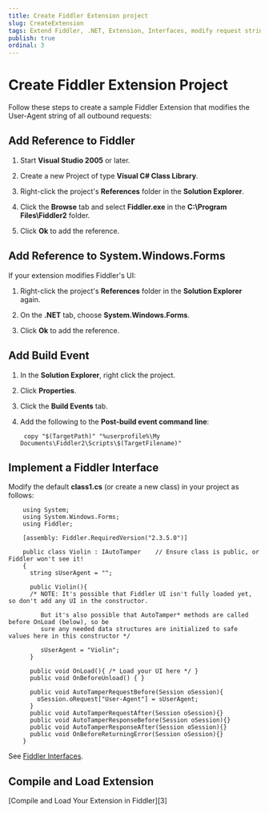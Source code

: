 ```yaml
---
title: Create Fiddler Extension project
slug: CreateExtension
tags: Extend Fiddler, .NET, Extension, Interfaces, modify request string
publish: true
ordinal: 3
---
```


Create Fiddler Extension Project
================================

Follow these steps to create a sample Fiddler Extension that modifies the User-Agent string of all outbound requests:

Add Reference to Fiddler
------------------------

1. Start **Visual Studio 2005** or later.

2. Create a new Project of type **Visual C# Class Library**.

3. Right-click the project's **References** folder in the **Solution Explorer**.

4. Click the **Browse** tab and select **Fiddler.exe** in the **C:\Program Files\Fiddler2** folder. 

5. Click **Ok** to add the reference.

Add Reference to System.Windows.Forms
-------------------------------------

If your extension modifies Fiddler's UI:

1. Right-click the project's **References** folder in the **Solution Explorer** again.

2. On the **.NET** tab, choose **System.Windows.Forms**.

3. Click **Ok** to add the reference.

Add Build Event
---------------

1. In the **Solution Explorer**, right click the project. 

2. Click **Properties**.

3. Click the **Build Events** tab. 

4. Add the following to the **Post-build event command line**:

		copy "$(TargetPath)" "%userprofile%\My Documents\Fiddler2\Scripts\$(TargetFilename)"

Implement a Fiddler Interface
----------------------------------

Modify the default **class1.cs** (or create a new class) in your project as follows:

		using System;
		using System.Windows.Forms;
		using Fiddler;

		[assembly: Fiddler.RequiredVersion("2.3.5.0")]

		public class Violin : IAutoTamper    // Ensure class is public, or Fiddler won't see it!
		{
		  string sUserAgent = "";

		  public Violin(){
		  /* NOTE: It's possible that Fiddler UI isn't fully loaded yet, so don't add any UI in the constructor.

			 But it's also possible that AutoTamper* methods are called before OnLoad (below), so be
			 sure any needed data structures are initialized to safe values here in this constructor */
    
			 sUserAgent = "Violin";
		  }

		  public void OnLoad(){ /* Load your UI here */ }
		  public void OnBeforeUnload() { }

		  public void AutoTamperRequestBefore(Session oSession){
			oSession.oRequest["User-Agent"] = sUserAgent;
		  }
		  public void AutoTamperRequestAfter(Session oSession){}
		  public void AutoTamperResponseBefore(Session oSession){}
		  public void AutoTamperResponseAfter(Session oSession){}
		  public void OnBeforeReturningError(Session oSession){}
		}

See [Fiddler Interfaces][1].

Compile and Load Extension
--------------------------
[Compile and Load Your Extension in Fiddler][3]

[1]: ./Interfaces
[2]: ./LoadExtension

